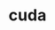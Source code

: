 ---
title: "cuda"
layout: cache
categories: [package, develop-2024-05-05]
meta: {"versions": ["11.8.0", "12.3.2", "12.4.0"], "compilers": ["gcc@=11.4.0", "gcc@=7.3.1"], "oss": ["amzn2", "ubuntu22.04"], "platforms": ["linux"], "targets": ["neoverse_v1", "x86_64_v3"], "stacks": ["aws-isc", "e4s-neoverse_v1", "root"], "num_specs": 4, "num_specs_by_stack": {"e4s-neoverse_v1": 3, "root": 4, "aws-isc": 1}}
spec_details: [{"hash": "blc2wa2txorldaore7lqhsbxnz7y3pre", "compiler": "gcc@=11.4.0", "versions": ["11.8.0"], "os": "ubuntu22.04", "platform": "linux", "target": "neoverse_v1", "variants": ["~allow-unsupported-compilers", "build_system=generic", "~dev"], "stacks": ["e4s-neoverse_v1", "root"], "size": "-", "tarball": "https://binaries.spack.io/releases/develop-2024-05-05/build_cache/linux-ubuntu22.04-neoverse_v1/gcc-11.4.0/cuda-11.8.0/linux-ubuntu22.04-neoverse_v1-gcc-11.4.0-cuda-11.8.0-blc2wa2txorldaore7lqhsbxnz7y3pre.spack"}, {"hash": "6gnbv34plwknxi5b2r2pdksggvhcm64h", "compiler": "gcc@=11.4.0", "versions": ["12.4.0"], "os": "ubuntu22.04", "platform": "linux", "target": "neoverse_v1", "variants": ["~allow-unsupported-compilers", "build_system=generic", "~dev"], "stacks": ["e4s-neoverse_v1", "root"], "size": "-", "tarball": "https://binaries.spack.io/releases/develop-2024-05-05/build_cache/linux-ubuntu22.04-neoverse_v1/gcc-11.4.0/cuda-12.4.0/linux-ubuntu22.04-neoverse_v1-gcc-11.4.0-cuda-12.4.0-6gnbv34plwknxi5b2r2pdksggvhcm64h.spack"}, {"hash": "6vk6sn6in33qegufa5xix6o6bgh4ibzv", "compiler": "gcc@=7.3.1", "versions": ["11.8.0"], "os": "amzn2", "platform": "linux", "target": "x86_64_v3", "variants": ["~allow-unsupported-compilers", "build_system=generic", "~dev"], "stacks": ["aws-isc", "root"], "size": "-", "tarball": "https://binaries.spack.io/releases/develop-2024-05-05/build_cache/linux-amzn2-x86_64_v3/gcc-7.3.1/cuda-11.8.0/linux-amzn2-x86_64_v3-gcc-7.3.1-cuda-11.8.0-6vk6sn6in33qegufa5xix6o6bgh4ibzv.spack"}, {"hash": "vwsfvoxs3ec2rdmkua4pnk3ou67mx2x4", "compiler": "gcc@=11.4.0", "versions": ["12.3.2"], "os": "ubuntu22.04", "platform": "linux", "target": "neoverse_v1", "variants": ["~allow-unsupported-compilers", "build_system=generic", "~dev"], "stacks": ["e4s-neoverse_v1", "root"], "size": "-", "tarball": "https://binaries.spack.io/releases/develop-2024-05-05/build_cache/linux-ubuntu22.04-neoverse_v1/gcc-11.4.0/cuda-12.3.2/linux-ubuntu22.04-neoverse_v1-gcc-11.4.0-cuda-12.3.2-vwsfvoxs3ec2rdmkua4pnk3ou67mx2x4.spack"}]
---